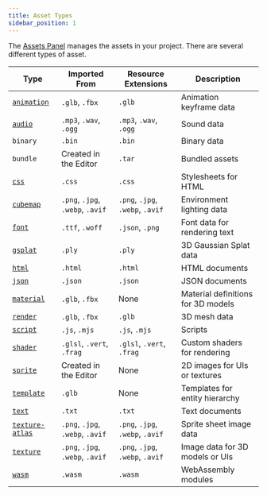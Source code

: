 ```yaml
---
title: Asset Types
sidebar_position: 1
---
```


The [Assets Panel](/user-manual/editor/interface/assets) manages the assets in your project. There are several different types of asset.

| Type                             | Imported From                    | Resource Extensions              | Description                        |
| -------------------------------- | -------------------------------- | -------------------------------- | ---------------------------------- |
| [`animation`](animation)         | `.glb`, `.fbx`                   | `.glb`                           | Animation keyframe data            |
| [`audio`](audio)                 | `.mp3`, `.wav`, `.ogg`           | `.mp3`, `.wav`, `.ogg`           | Sound data                         |
| `binary`                         | `.bin`                           | `.bin`                           | Binary data                        |
| `bundle`                         | Created in the Editor            | `.tar`                           | Bundled assets                     |
| [`css`](css)                     | `.css`                           | `.css`                           | Stylesheets for HTML               |
| [`cubemap`](cubemap)             | `.png`, `.jpg`, `.webp`, `.avif` | `.png`, `.jpg`, `.webp`, `.avif` | Environment lighting data          |
| [`font`](font)                   | `.ttf`, `.woff`                  | `.json`, `.png`                  | Font data for rendering text       |
| [`gsplat`](gsplat)               | `.ply`                           | `.ply`                           | 3D Gaussian Splat data             |
| [`html`](html)                   | `.html`                          | `.html`                          | HTML documents                     |
| [`json`](json)                   | `.json`                          | `.json`                          | JSON documents                     |
| [`material`](material)           | `.glb`, `.fbx`                   | None                             | Material definitions for 3D models |
| [`render`](render)               | `.glb`, `.fbx`                   | `.glb`                           | 3D mesh data                       |
| [`script`](../../scripting/index.md) | `.js`, `.mjs`                | `.js`, `.mjs`                    | Scripts                            |
| [`shader`](shader)               | `.glsl`, `.vert`, `.frag`        | `.glsl`, `.vert`, `.frag`        | Custom shaders for rendering       |
| [`sprite`](sprite)               | Created in the Editor            | None                             | 2D images for UIs or textures      |
| [`template`](template)           | `.glb`                           | None                             | Templates for entity hierarchy     |
| [`text`](text)                   | `.txt`                           | `.txt`                           | Text documents                     |
| [`texture-atlas`](texture-atlas) | `.png`, `.jpg`, `.webp`, `.avif` | `.png`, `.jpg`, `.webp`, `.avif` | Sprite sheet image data            |
| [`texture`](texture)             | `.png`, `.jpg`, `.webp`, `.avif` | `.png`, `.jpg`, `.webp`, `.avif` | Image data for 3D models or UIs    |
| [`wasm`](wasm)                   | `.wasm`                          | `.wasm`                          | WebAssembly modules                |
